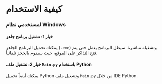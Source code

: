 # كيفية الاستخدام

### لمستخدمي نظام Windows

#### خيار 1: تشغيل برنامج جاهز

يمكنك تحميل البرنامج الجاهز (`.exe`) وتشغيله مباشرة. سيظل البرنامج يعمل حتى يتم فتح التذاكر على الموقع، حيث سيقوم بالحجز تلقائياً.

#### خيار 2: تشغيل ملف `Main.py` باستخدام Python

يمكنك أيضاً تحميل Python وتشغيل ملف `Main.py` من خلال IDE Python.

